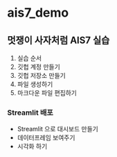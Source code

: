 # ais7_demo

## 멋쟁이 사자처럼 AIS7 실습
1. 실습 순서
2. 깃헙 계정 만들기
3. 깃헙 저장소 만들기
4. 파일 생성하기
5. 마크다운 파일 편집하기

### Streamlit 배포 
* Streamlit 으로 대시보드 만들기 
* 데이터프레임 보여주기
* 시각화 하기
